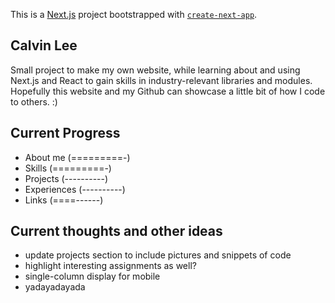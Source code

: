 This is a [Next.js](https://nextjs.org/) project bootstrapped with [`create-next-app`](https://github.com/vercel/next.js/tree/canary/packages/create-next-app).

## Calvin Lee

Small project to make my own website, while learning about and using Next.js and React to gain skills in industry-relevant libraries and modules. Hopefully this website and my Github can showcase a little bit of how I code to others. :)

## Current Progress

* About me    (=========-)
* Skills      (=========-)
* Projects    (----------)
* Experiences (----------)
* Links       (====------)


## Current thoughts and other ideas

* update projects section to include pictures and snippets of code
* highlight interesting assignments as well?
* single-column display for mobile
* yadayadayada

